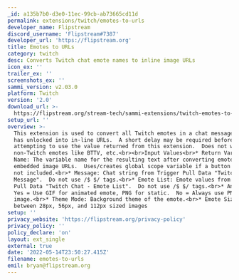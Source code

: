 ```yaml
---
_id: a135b7b0-d3e0-11ec-99cb-ab73665cd11d
permalink: extensions/twitch/emotes-to-urls
developer_name: Flipstream
discord_username: 'Flipstream#7387'
developer_url: 'https://flipstream.org'
title: Emotes to URLs
category: twitch
desc: Converts Twitch chat emote names to inline image URLs
icon_ex: ''
trailer_ex: ''
screenshots_ex: ''
sammi_version: v2.03.0
platform: Twitch
version: '2.0'
download_url: >-
  https://flipstream.org/stream-tech/sammi-extensions/twitch-emotes-to-urls 
setup_url: ''
overview: >-
  This extension is used to convert all Twitch emotes in a chat message the user
  has unlocked into in-line URLs.  A short delay may be required before
  attempting to use the value returned from this extension.  Does not work for
  non-Twitch emotes like BTTV, etc.<br><br>Input Values<br>* Return Variable
  Name: The variable name for the resulting text after converting emotes to
  embedded image URLs.  Uses/creates global scope variable if a button scope is
  not included.<br>* Message: Chat string from Trigger Pull Data "Twitch Chat -
  Message".  Do not use /$ $/ tags.<br>* Emote List: Emote values from Trigger
  Pull Data "Twitch Chat - Emote List".  Do not use /$ $/ tags.<br>* Animated:
  Yes = Use GIF for animated emote, PNG for static.  No = Always use PNG
  image.<br>* Theme Mode: Background theme of the emote.<br>* Emote Size: Select
  between 28px, 56px, and 112px sized images
setup: ''
privacy_website: 'https://flipstream.org/privacy-policy'
privacy_policy: ''
policy_declare: 'on'
layout: ext_single
external: true
date: '2022-05-14T23:50:27.415Z'
filename: emotes-to-urls
emil: bryan@flipstream.org
---
```

